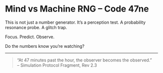 # Mind vs Machine RNG – Code 47ne

This is not just a number generator.
It’s a perception test.
A probability resonance probe.
A glitch trap.

Focus. Predict. Observe.

Do the numbers know you’re watching?

---

> “At 47 minutes past the hour, the observer becomes the observed.”  
> – Simulation Protocol Fragment, Rev 2.3
